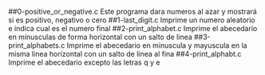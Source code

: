 ##0-positive_or_negative.c
Este programa dara numeros al azar y mostrará si es positivo, negativo o cero
##1-last_digit.c
Imprime un numero aleatorio e indica cual es el numero final
##2-print_alphabet.c
Imprime el abecedario en minusculas de forma horizontal con un salto de linea
##3-print_alphabets.c
Imprime el abecedario en minuscula y mayuscula en la misma linea horizontal con un salto de linea al fina
##4-print_alphabt.c
Imprime el abecedario excepto las letras q y e

